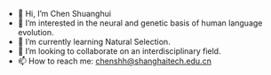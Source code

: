 - 👋 Hi, I’m Chen Shuanghui
- 👀 I’m interested in the neural and genetic basis of human language evolution.
- 🌱 I’m currently learning Natural Selection.
- 💞️ I’m looking to collaborate on an interdisciplinary field.
- 📫 How to reach me: chenshh@shanghaitech.edu.cn

<!---
Chen-SHuangHui/Chen-SHuangHui is a ✨ special ✨ repository because its `README.md` (this file) appears on your GitHub profile.
You can click the Preview link to take a look at your changes.
--->
